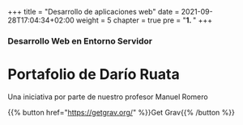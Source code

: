 +++
title = "Desarrollo de aplicaciones web"
date = 2021-09-28T17:04:34+02:00
weight = 5
chapter = true
pre = "<b>1. </b>"
+++

### Desarrollo Web en Entorno Servidor

# Portafolio de Darío Ruata

Una iniciativa por parte de nuestro profesor Manuel Romero

{{% button href="https://getgrav.org/" %}}Get Grav{{% /button %}}